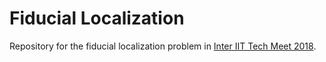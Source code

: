 # Fiducial Localization
Repository for the fiducial localization problem in [Inter IIT Tech Meet 2018](http://interiit.tech).
